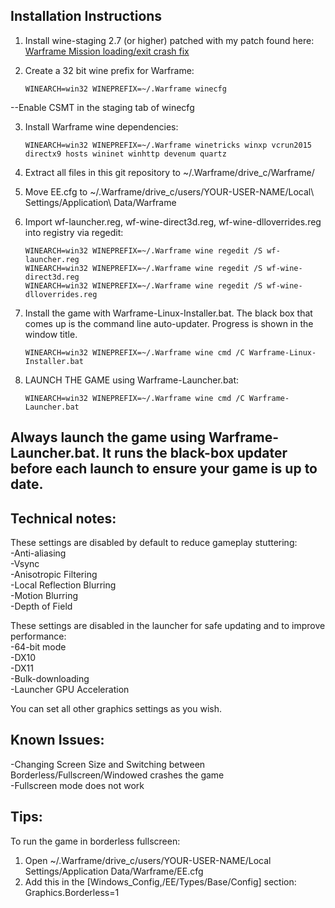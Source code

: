 ## Installation Instructions

1. Install wine-staging 2.7 (or higher) patched with my patch found here:  
[Warframe Mission loading/exit crash fix](https://raw.githubusercontent.com/GloriousEggroll/wine-warframe-patches/master/0001-revert-changes-that-cause-warframe-mission-loading-e.patch)  

2. Create a 32 bit wine prefix for Warframe:  

    ```
    WINEARCH=win32 WINEPREFIX=~/.Warframe winecfg  
    ```

--Enable CSMT in the staging tab of winecfg  

3. Install Warframe wine dependencies:  

    ```
    WINEARCH=win32 WINEPREFIX=~/.Warframe winetricks winxp vcrun2015 directx9 hosts wininet winhttp devenum quartz  
    ```

4. Extract all files in this git repository to ~/.Warframe/drive_c/Warframe/  

5. Move EE.cfg to ~/.Warframe/drive_c/users/YOUR-USER-NAME/Local\ Settings/Application\ Data/Warframe  

6. Import wf-launcher.reg, wf-wine-direct3d.reg, wf-wine-dlloverrides.reg into registry via regedit:  

    ```
    WINEARCH=win32 WINEPREFIX=~/.Warframe wine regedit /S wf-launcher.reg  
    WINEARCH=win32 WINEPREFIX=~/.Warframe wine regedit /S wf-wine-direct3d.reg  
    WINEARCH=win32 WINEPREFIX=~/.Warframe wine regedit /S wf-wine-dlloverrides.reg  
    ```

7. Install the game with Warframe-Linux-Installer.bat. The black box that comes up is the command line auto-updater. Progress is shown in the window title.  

    ```
    WINEARCH=win32 WINEPREFIX=~/.Warframe wine cmd /C Warframe-Linux-Installer.bat  
    ```

8. LAUNCH THE GAME using Warframe-Launcher.bat:  

    ```
    WINEARCH=win32 WINEPREFIX=~/.Warframe wine cmd /C Warframe-Launcher.bat  
    ```

## Always launch the game using Warframe-Launcher.bat. It runs the black-box updater before each launch to ensure your game is up to date.  

## Technical notes:  

These settings are disabled by default to reduce gameplay stuttering:  
-Anti-aliasing  
-Vsync  
-Anisotropic Filtering  
-Local Reflection Blurring  
-Motion Blurring  
-Depth of Field  

These settings are disabled in the launcher for safe updating and to improve performance:  
-64-bit mode  
-DX10  
-DX11  
-Bulk-downloading  
-Launcher GPU Acceleration  

You can set all other graphics settings as you wish.  

## Known Issues:  
-Changing Screen Size and Switching between Borderless/Fullscreen/Windowed crashes the game  
-Fullscreen mode does not work  

## Tips:  
To run the game in borderless fullscreen:  
1. Open ~/.Warframe/drive_c/users/YOUR-USER-NAME/Local Settings/Application Data/Warframe/EE.cfg  
2. Add this in the [Windows_Config,/EE/Types/Base/Config] section:  
Graphics.Borderless=1  
